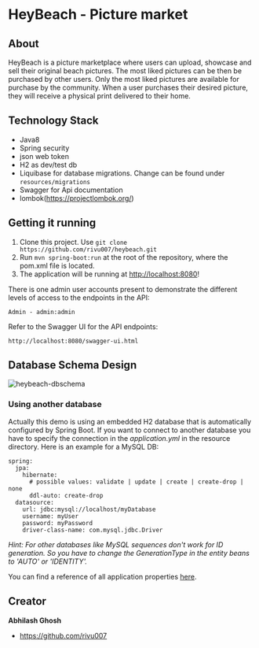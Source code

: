 # HeyBeach - Picture market

## About
HeyBeach is a picture marketplace where users can upload, showcase and sell their original beach pictures.
The most liked pictures can be then be purchased by other users.
Only the most liked pictures are available for purchase by the community.
When a user purchases their desired picture, they will receive a physical print delivered to their home.

## Technology Stack
 - Java8
 - Spring security
 - json web token
 - H2 as dev/test db
 - Liquibase for database migrations. Change can be found under `resources/migrations`
 - Swagger for Api documentation
 - lombok(https://projectlombok.org/)

## Getting it running
1. Clone this project. Use `git clone https://github.com/rivu007/heybeach.git`
2. Run `mvn spring-boot:run` at the root of the repository, where the pom.xml file is located.
3. The application will be running at [http://localhost:8080](http://localhost:8080)!

There is one admin user accounts present to demonstrate the different levels of access to the endpoints in
the API:
```
Admin - admin:admin
```

Refer to the Swagger UI for the API endpoints:
```
http://localhost:8080/swagger-ui.html
```

## Database Schema Design
![heybeach-dbschema](https://cloud.githubusercontent.com/assets/5902213/24600400/c45c854a-1854-11e7-8327-b4d71f32effc.jpg)

### Using another database

Actually this demo is using an embedded H2 database that is automatically configured by Spring Boot. If you want to connect to another database you have to specify the connection in the *application.yml* in the resource directory. Here is an example for a MySQL DB:

```
spring:
  jpa:
    hibernate:
      # possible values: validate | update | create | create-drop | none
      ddl-auto: create-drop
  datasource:
    url: jdbc:mysql://localhost/myDatabase
    username: myUser
    password: myPassword
    driver-class-name: com.mysql.jdbc.Driver
```

*Hint: For other databases like MySQL sequences don't work for ID generation. So you have to change the GenerationType in the entity beans to 'AUTO' or 'IDENTITY'.*

You can find a reference of all application properties [here](http://docs.spring.io/spring-boot/docs/current/reference/html/common-application-properties.html).

## Creator

**Abhilash Ghosh**

* <https://github.com/rivu007>


